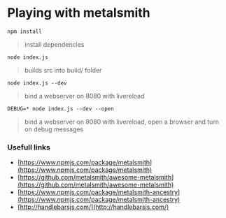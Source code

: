 # Playing with metalsmith

`npm install`
> install dependencies

`node index.js`
> builds src into build/ folder

`node index.js --dev`
> bind a webserver on 8080 with livereload

`DEBUG=* node index.js --dev --open`
> bind a webserver on 8080 with livereload, open a browser and turn on debug messages


### Usefull links
- [https://www.npmjs.com/package/metalsmith](https://www.npmjs.com/package/metalsmith)
- [https://github.com/metalsmith/awesome-metalsmith](https://github.com/metalsmith/awesome-metalsmith)
- [https://www.npmjs.com/package/metalsmith-ancestry](https://www.npmjs.com/package/metalsmith-ancestry)
- [http://handlebarsjs.com/](http://handlebarsjs.com/)
